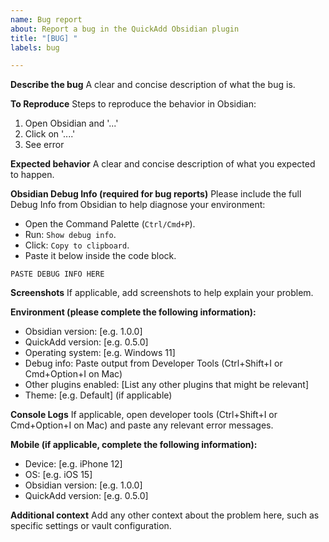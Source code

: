 ```yaml
---
name: Bug report
about: Report a bug in the QuickAdd Obsidian plugin
title: "[BUG] "
labels: bug

---
```


**Describe the bug**
A clear and concise description of what the bug is.

**To Reproduce**
Steps to reproduce the behavior in Obsidian:
1. Open Obsidian and '...'
2. Click on '....'
3. See error

**Expected behavior**
A clear and concise description of what you expected to happen.

**Obsidian Debug Info (required for bug reports)**
Please include the full Debug Info from Obsidian to help diagnose your environment:
- Open the Command Palette (`Ctrl/Cmd+P`).
- Run: `Show debug info`.
- Click: `Copy to clipboard`.
- Paste it below inside the code block.

```text
PASTE DEBUG INFO HERE
```

**Screenshots**
If applicable, add screenshots to help explain your problem.

**Environment (please complete the following information):**
 - Obsidian version: [e.g. 1.0.0]
 - QuickAdd version: [e.g. 0.5.0]
 - Operating system: [e.g. Windows 11]
 - Debug info: Paste output from Developer Tools (Ctrl+Shift+I or Cmd+Option+I on Mac)
 - Other plugins enabled: [List any other plugins that might be relevant]
 - Theme: [e.g. Default] (if applicable)

**Console Logs**
If applicable, open developer tools (Ctrl+Shift+I or Cmd+Option+I on Mac) and paste any relevant error messages.

**Mobile (if applicable, complete the following information):**
 - Device: [e.g. iPhone 12]
 - OS: [e.g. iOS 15]
 - Obsidian version: [e.g. 1.0.0]
 - QuickAdd version: [e.g. 0.5.0]

**Additional context**
Add any other context about the problem here, such as specific settings or vault configuration.
